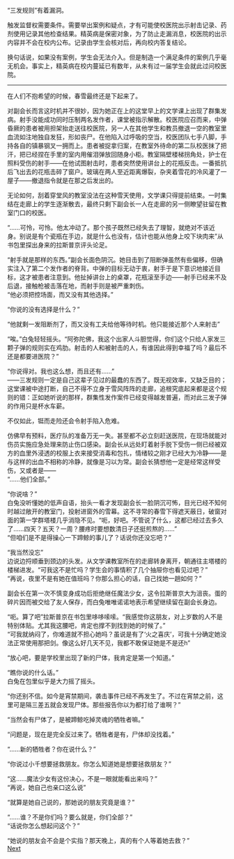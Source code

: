 “三发规则”有着漏洞。  
  
触发监督权需要条件。需要举出案例和疑点，才有可能使校医院出示射击记录、药剂使用记录其他检查结果。精英病是保密对象，为了防止走漏消息，校医院的出示内容并不会在校内公布。记录由学生会核对后，再向校内答复结论。  
  
换句话说，如果没有案例，学生会无法介入。但是制造一个满足条件的案例几乎毫无机会。事实上，精英病在校内蔓延已有数年，从未有过一届学生会就此过问校医院。  
  
***
  
在人们不抱希望的时候，春雪最终还是下起来了。  
  
对副会长而言这时机并不很妙，因为她正在上的这堂早上的文学课上出现了群集发病。射手没能成功同时压制两名发作者，课堂被指示解散。校医院应召而来，中弹昏厥的患者被用担架抬走送往校医院，另一人在其他学生和教员撤退一空的教室里血流如注地独自发狂，形如丧尸。在他陷入过呼吸的空当，校医团队七手八脚，手持各自的镇暴钢叉一拥而上。患者被捉拿归案，在教室外待命的第二队校医抹了把汗，把已经捏在手里的室内用催泪弹放回随身小柜。教室隔壁楼梯拐角处，护士在照料受伤的射手——在他试图射击时，患者突然使用讲台上的花瓶反击。一番抵抗后飞出去的花瓶击碎了窗户。玻璃在两人至近距离爆裂，杂夹着雪花的冷风灌了一屋子——撤退指令就是在那之后发出的。  
  
无论如何，刮着穿堂风的教室没法在这种雪天使用，文学课只得提前结束。一时集结在走廊上的学生逐渐散去，最终只剩下副会长一人在走廊的另一侧瞭望驻留在教室门口的校医。  
  
“……可怜，可怜。他太冲动了。那个孩子既然已经失去了理智，就绝对不该近身。别说是有个瓷瓶在手边，就是什么也没有，估计也能从他身上咬下块肉来”从书包里探出身来的拉斯普京评头论足。  
  
“射手就是那样的东西。”副会长面色阴沉。她目击到了阻断弹虽然有些偏移，但确实注入了第二个发作者的脊背。中弹的目标无动于衷，射手于是下意识地接近目标，这才被患者注意到。他扯掉讲台上的桌罩，花瓶滚至手边——射手已经来不及后退，接触枪被击落在地，而射手则是被严重刺伤。  
“他必须把控场面，而又没有其他选择。”  
  
“你说的没有选择是什么？”  
  
“他就剩一发阻断剂了，而又没有工夫给他等待时机。他只能接近那个人来射击”  
  
“唉。”白兔轻轻摇头。“阿弥陀佛，我这个出家人斗胆觉得，你们这个只给人家发三颗子弹的规则实在鸡肋。射击的人和被射击的人，有谁因此得到幸福了吗？最后不还是都要进医院？”  
  
“你说得对。我也这么想，而且还有……”  
——三发规则一定是自己这辈子见过的最蠢的东西了。既无视效率，又缺乏目的；这堂课被中途打断，自己不得不立身于雪风阵阵的走廊，追根究底起来都是这个规则的错：正如她听说的那样，群集性发作案件已经变得越发普遍，而对此三发子弹的作用只是杯水车薪。  
  
不仅如此，铤而走险还会令射手陷入危难。  
  
仿佛早有预料，医疗队的准备万无一失。甚至都不必立刻赶送医院，在现场就能对伤员实施应急处理来防止伤口感染。副会长从远处盯着射手脱下受伤一侧已经被双方的血里外浸透的校服上衣来接受消毒和包扎，情绪较之刚才已经大为冷静——是与这样的出血不相称的冷静，就像是习以为常。副会长猜想他一定是经常这样受伤，又或者是——  
“……他们全部。”  
  
“你说啥？”  
白兔没听懂她的低声自语，抬头一看才发现副会长一脸阴沉可怖，目光已经不知何时越过敞开的教室门，投射进窗外的雪幕。这不寻常的春雪下得遮天蔽日，破窗对面的第一学群塔楼几乎消隐不见。“呃，好吧。不管说了什么，这都已经过去多久了……四天？五天？一周？腰疼时要想数清日子还挺煎熬的……”  
“但咱们是不是得操心一下蹄鲸的事儿了？话说你还没忘吧？”  
  
“我当然没忘”  
边说边捋顺垂到颈边的头发。从文学课教室所在的走廊转身离开，朝通往主塔楼的楼梯进发。“可我这不是忙吗？学生会的事情积了几个抽屉你也看见过吧？”  
“再说，夜里不是有她在值班吗？你那么担心的话，自己找她一趟如何？”  
  
副会长在第一次不慎变身成功后拒绝继任魔法少女，这令拉斯普京大为沮丧。蛋的碎片因而被交给了友人保存，而白兔唯唯诺诺地表示希望继续留在副会长身边。  
  
“呃。算了吧”拉斯普京在书包里哆哆嗦嗦。“我感觉你这朋友，对上岁数的人不是特别体贴。尤其我这腰吧，肯定也撑不到找到她的时候了。”  
“可我就纳闷了，你难道就不担心她吗？虽说是有了‘火之喜庆’，可我十分确定她没法正常使用那把剑。像这么好几天不见，我都不敢保证她是不是还h”  
  
“放心吧，要是学校里出现了新的尸体，我肯定是第一个知道。”  
  
“瞧你说的什么话。”  
白兔在包里似乎是大力摇了摇头。  
  
“你还别不信。如今是宵禁期间，袭击事件已经不再发生了。不过在宵禁之前，这里可是隔三差五就会发现尸体。那些报告你以为都打给了谁啊？”  
  
“当然会有尸体了，是被蹄鲸吃掉灵魂的牺牲者嘛。”  
  
“问题是，现在是完全反过来了。牺牲者是有，尸体却没找着。”  
  
“……新的牺牲者？你在说什么？”  
  
“你说过小千想要拯救朋友。你怎么知道她是想要拯救朋友？”  
  
“这……魔法少女有这份决心，不是一眼就能看出来吗？”  
“再说，她自己也亲口这么说”  
  
“就算是她自己说的，那她说的朋友究竟是谁？”  
  
“……谁？不是你们吗？要么就是，你们全部？”  
“话说你怎么想起问这个？”  
  
“她说的朋友会不会是个实指？那天晚上，真的有个人等着她去救？”  
[Next](9.md) 
